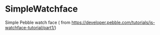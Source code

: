 # SimpleWatchface
Simple Pebble watch face ( from https://developer.pebble.com/tutorials/js-watchface-tutorial/part1/)
